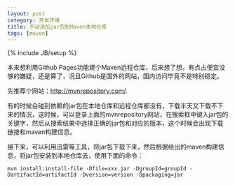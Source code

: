 ```yaml
---
layout: post
category: 开发环境
title: 手动添加jar包到Maven本地仓库
tags: [maven]
---
```

{% include JB/setup %}


本来想利用Github Pages功能建个Maven远程仓库，后来想了想，有点占便宜没够的嫌疑，还是算了，况且Github是国外的网站，国内访问毕竟不是特别稳定。

先推荐个网站：<a target="_blank" href="http://mvnrepository.com/">http://mvnrepository.com/</a>.

有的时候会碰到依赖的jar包在本地仓库和远程仓库都没有，下载半天又下载不下来的情况，这时候，可以登录上面的mvnrepository网站，在搜索框中键入jar包的关键字，然后从搜索结果中选择正确的jar包和对应的版本，这个时候会出现下载链接和maven构建信息。

接下来，可以利用迅雷等工具，将jar包下载下来，然后根据给出的maven构建信息，将jar包安装到本地仓库去，使用下面的命令：

	mvn install:install-file -Dfile=xxx.jar -DgroupId=groupId -DartifactId=artifactId -Dversion=version -Dpackaging=jar

